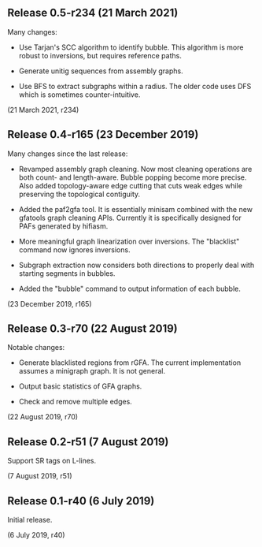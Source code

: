 Release 0.5-r234 (21 March 2021)
--------------------------------

Many changes:

 * Use Tarjan's SCC algorithm to identify bubble. This algorithm is more robust
   to inversions, but requires reference paths.

 * Generate unitig sequences from assembly graphs.

 * Use BFS to extract subgraphs within a radius. The older code uses DFS which
   is sometimes counter-intuitive.

(21 March 2021, r234)



Release 0.4-r165 (23 December 2019)
-----------------------------------

Many changes since the last release:

 * Revamped assembly graph cleaning. Now most cleaning operations are both
   count- and length-aware. Bubble popping become more precise. Also added
   topology-aware edge cutting that cuts weak edges while preserving the
   topological contiguity.

 * Added the paf2gfa tool. It is essentially minisam combined with the new
   gfatools graph cleaning APIs. Currently it is specifically designed for PAFs
   generated by hifiasm.

 * More meaningful graph linearization over inversions. The "blacklist" command
   now ignores inversions.

 * Subgraph extraction now considers both directions to properly deal with
   starting segments in bubbles.

 * Added the "bubble" command to output information of each bubble.

(23 December 2019, r165)



Release 0.3-r70 (22 August 2019)
--------------------------------

Notable changes:

 * Generate blacklisted regions from rGFA. The current implementation assumes a
   minigraph graph. It is not general.

 * Output basic statistics of GFA graphs.

 * Check and remove multiple edges.

(22 August 2019, r70)



Release 0.2-r51 (7 August 2019)
-------------------------------

Support SR tags on L-lines.

(7 August 2019, r51)



Release 0.1-r40 (6 July 2019)
-----------------------------

Initial release.

(6 July 2019, r40)
